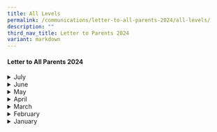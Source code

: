 ```yaml
---
title: All Levels
permalink: /communications/letter-to-all-parents-2024/all-levels/
description: ""
third_nav_title: Letter to Parents 2024
variant: markdown
---
```

#### Letter to All Parents 2024


<details>
  <summary>July</summary>
<ul>
	<li>
		<a href="/files/2024%20Letter%20to%20Parents/Letter%20to%20all%20Parents/2_July_Chinese_Culture_Musical.pdf">Chinese Cultural Musical Performance</a><font size="2"> (2 July 2024)</font>
	</li>
	<li>
		<a href="/files/2024%20Letter%20to%20Parents/Primary%203/8_July_P3_Assessment.pdf">Assessment for Primary 3</a><font size="2"> (8 July 2024)</font>
	</li>
	</ul>
</details>
<details>
  <summary>June</summary>
<ul>
	<li>
		<a href="/files/2024%20Letter%20to%20Parents/Primary%206/25_June_Update_of_P6_Exam.pdf">Updates to the 2024 P6 Preliminary Exam Schedule</a><font size="2"> (25 June 2024)</font>
	</li>
	</ul>
</details>
<details>
  <summary>May</summary>
<ul>
	<li>
		<a href="/files/2024%20Letter%20to%20Parents/Letter%20to%20all%20Parents/5_May_Becoming_An_Active_and_Healthy_Meridian.pdf">Becoming An Active and Healthy Meridian</a><font size="2"> (5 May 2024)</font>
	</li>
	<li>
		<a href="/files/2024%20Letter%20to%20Parents/Primary%204/7_May_MT_Fortnight_cultural_and_language_camp.pdf">MT Fortnight Cultural and Language Camp 2024</a><font size="2"> (7 May 2024)</font>
	</li>
	<li>
		<a href="/files/2024%20Letter%20to%20Parents/Primary%204/8_May_Virtual_overseas_chinese_language.pdf">Virtual Overseas Chinese Language &amp; Cultural Immersion Programme 2024 </a><font size="2"> (8 May 2024)</font>
	</li>
	<li>
		<a href="/files/2024%20Letter%20to%20Parents/Letter%20to%20all%20Parents/24_May__End_of_Term_2_Letter_to_Parents_2024.pdf">End of Term 2 Letter to Parents 2024 </a><font size="2"> (24 May 2024)</font>
	</li>
	</ul>
</details>

<details>
  <summary>April</summary>
<ul>
	<li>
		<a href="/files/2024%20Letter%20to%20Parents/Letter%20to%20all%20Parents/1_April_P3_P6_Peer_Support_Leaders_Meeting_2024.pdf">P3-P6 Peer Support Leaders Meeting 2024</a><font size="2"> (1 April 2024)</font>
	</li>
	<li>
		<a href="/files/2024%20Letter%20to%20Parents/Letter%20to%20all%20Parents/5_April_P5_E2K_maths_programme.pdf">P5 E2K Mathematics Programme</a><font size="2"> (5 April 2024)</font>
	</li>
	<li>
		<a href="/files/2024%20Letter%20to%20Parents/Letter%20to%20all%20Parents/P5_Term_2_e_Oral.pdf">P5 Term 2: Oral Communications</a><font size="2"> (8 April 2024)</font>
	</li>
	<li>
		<a href="/files/2024%20Letter%20to%20Parents/Letter%20to%20all%20Parents/9_April_P4_Visual_Spatial_Math_Competition_2024.pdf">P4 - Visual Spatial Mathlympics Competition 2024</a><font size="2"> (9 April 2024)</font>
	</li>
	<li>
		<a href="/files/2024%20Letter%20to%20Parents/Letter%20to%20all%20Parents/19_April_P1_SOSU.pdf">P1 Step Out Step Up Learning Week 2024</a><font size="2"> (19 April 2024)</font>
	</li>
	<li>
		<a href="/files/2024%20Letter%20to%20Parents/Letter%20to%20all%20Parents/19_April_P2_SOSU.pdf">P2 Step Out Step Up Learning Week 2024</a><font size="2"> (19 April 2024)</font>
	</li>
	<li>
		<a href="/files/2024%20Letter%20to%20Parents/Letter%20to%20all%20Parents/19_April_P3_SOSU.pdf">P3 Step Out Step Up Learning Week 2024</a><font size="2"> (19 April 2024)</font>
	</li>
	<li>
		<a href="/files/2024%20Letter%20to%20Parents/Letter%20to%20all%20Parents/19_April_P4_SOSU.pdf">P4 Step Out Step Up Learning Week 2024</a><font size="2"> (19 April 2024)</font>
	</li>
	<li>
		<a href="/files/2024%20Letter%20to%20Parents/Letter%20to%20all%20Parents/19_April_P5_SOSU.pdf">P5 Step Out Step Up Learning Week 2024</a><font size="2"> (19 April 2024)</font>
	</li>
	<li>
		<a href="/files/2024%20Letter%20to%20Parents/Letter%20to%20all%20Parents/19_April_P6_SOSU.pdf">P6 Step Out Step Up Learning Week 2024</a><font size="2"> (19 April 2024)</font>
	</li>
	<li>
		<a href="/files/2024%20Letter%20to%20Parents/Letter%20to%20all%20Parents/P4_Term_2_e_Oral_19_April_2024.pdf">P4 Term 2: Oral Communications</a><font size="2"> (19 April 2024)</font>
	</li>
	</ul>
</details>
<details>
  <summary>March</summary>
<ul>
	<li>
		<a href="/files/2024%20Letter%20to%20Parents/Primary%202/1_Mar___P2_FBL_to_Science_centre_singapore.pdf">P2 Field-Based Learning (FBL) to Science Centre Singapore</a><font size="2"> (1 March 2024)</font>
	</li>
	<li>
		<a href="/files/2024%20Letter%20to%20Parents/Letter%20to%20all%20Parents/8_March_2024_P5_Overseas_Immersion_Trip_to_Chiang_Mai.pdf">P5 Overseas Immersion Trip To Chiang Mai, Thailand</a><font size="2"> (8 March 2024)</font>
	</li>
	<li>
		<a href="/files/2024%20Letter%20to%20Parents/Letter%20to%20all%20Parents/End_of_Term_1_Letter_to_Parents_2024_.pdf">End of Term 1 Letter to Parents 2024</a><font size="2"> (11 March 2024)</font>
	</li>
	</ul>
</details>

<details>
  <summary>February</summary>
<ul>
	<li>
		<a href="/files/2024%20Letter%20to%20Parents/Primary%205/P5_Overseas_immersion_trip.pdf">2024 P5 Overseas Immersion Trip</a><font size="2"> (8 February 2024)</font>
	</li>
	<li>
		<a href="/files/2024%20Letter%20to%20Parents/Letter%20to%20all%20Parents/23_Feb___JSA_selection_trials_parents_nomination.pdf">Junior Sports Academy (JSA) Selection Trials 2024 Parents' Nomination</a><font size="2"> (23 February 2024)</font>
	</li>
		<li>
		<a href="/files/2024%20Letter%20to%20Parents/Letter%20to%20all%20Parents/23_Feb___Invitation_to_JSA_selection_trials.pdf">Invitation To Junior Sports Academy (JSA) Selection Trials 2024</a><font size="2"> (23 February 2024)</font>
	</li>
	</ul>
</details>


<details>
  <summary>January</summary>
<ul>
	<li>
		<a href="/files/2024%20Letter%20to%20Parents/Letter%20to%20all%20Parents/MOE_Centrally_8_Jan.pdf">MOE's Centrally Provisioned Digital Tools</a><font size="2"> (8 January 2024)</font>
	</li>
	<li>
		<a href="/files/2024%20Letter%20to%20Parents/Primary%201/P1_Use_of_ICT_in_Learning_9_Jan.pdf">Primary 1 Use of ICT for Learning and Cyber Wellness</a><font size="2"> (9 January 2024)</font>
	</li>
	<li>
		<a href="/files/Communications/Letters%20to%20All%20Parents%202024/2024_Start_of_Year_Letter_to_Parents_Final_10_Jan.pdf">Start of the Year Letter to Parents</a><font size="2"> (10 January 2024)</font>
	</li>
		<li>
		<a href="/files/2024%20Letter%20to%20Parents/Letter%20to%20all%20Parents/Use_of_ICT_in_Learning_10_Jan.pdf">Primary 2 to Primary 6 Use of ICT for Learning and Cyber Wellness</a><font size="2"> (10 January 2024)</font>
	</li>
	<li>
		<a href="/files/2024%20Letter%20to%20Parents/Letter%20to%20all%20Parents/Student_meeting_19_Jan.pdf">Student Council Meeting</a><font size="2"> (19 January 2024)</font>
	</li>
	<li>
		<a href="/files/2024%20Letter%20to%20Parents/Primary%203/P3_Public_Speaking_22_Jan.pdf">English Enrichment Programme: Public Speaking for Primary 3</a><font size="2"> (22 January 2024)</font>
	</li>
	<li>
		<a href="/files/2024%20Letter%20to%20Parents/Primary%204/P4_English_Public_speaking_22_Jan.pdf">English Enrichment Programme: Public Speaking for Primary 4</a><font size="2"> (22 January 2024)</font>
	</li>
		<li>
		<a href="/files/2024%20Letter%20to%20Parents/Letter%20to%20all%20Parents/Wits_Words_22_Jan.pdf">Wits &amp; Words: Inter-school Debate Championship 2024</a><font size="2"> (22 January 2024)</font>
	</li>
	<li>
		<a href="/files/2024%20Letter%20to%20Parents/Primary%203/P3_CCM_24_Jan.pdf">Beginner Conversational Chinese/Malay Language (CCM) Module for P3 Students</a><font size="2"> (24 January 2024)</font>
	</li>
	</ul>
</details>